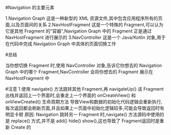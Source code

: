 #Navigation 的主要元素

1.Navigation Graph
    这是一种新型的 XML 资源文件,其中包含应用程序所有的页面,以及页面间的关系
2.NavHostFragment
    这是一个特殊的 Fragment,可以认为它是其他 Fragment 的"容器",Navigation Graph 中的 Fragment 正是通过 NavHostFragment 进行展示的
3.NavController
    这是一个 Java/Kotlin 对象,用于在代码中完成 Navigation Graph 中具体的页面切换工作
    
#总结

当你想切换 Fragment 时,使用 NavController 对象,告诉它你想去的 Navigation Graph 中的哪个 Fragment,NavController 会将你想去的 Fragment 展示在 NavHostFragment 中

#注意
1.使用 navigate() 方法跳转其他 Fragment,再 navigateUp() 该 Fragment 出栈并返回上一个界面时,会重走上一个界面的 onCreateView() 和 onViewCreated() 生命周期方法
导致View和数据的初始化代码逻辑会重新执行,每次返回都会刷新页面,并且如果上一页面中初始化逻辑较多,可能会导致返回时有明显卡顿
原因: Navigation 跳转另一 Fragment 时,navigate() 方法源码中使用的是 replace() 方式,并不是 add() hide() show(),这也导致了 Fragment返回时是重新 Create 的
